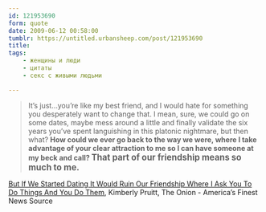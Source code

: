 ```yaml
---
id: 121953690
form: quote
date: 2009-06-12 00:58:00
tumblr: https://untitled.urbansheep.com/post/121953690
title: 
tags:
    - женщины и люди
    - цитаты
    - секс с живыми людьми

---
```


<blockquote>
It&rsquo;s just…you&rsquo;re like my best friend, and I would hate for something you desperately want to change that. I mean, sure, we could go on some dates, maybe mess around a little and finally validate the six years you&rsquo;ve spent languishing in this platonic nightmare, but then what? <strong>How could we ever go back to the way we were, where I take advantage of your clear attraction to me so I can have someone at my beck and call? <big>That part of our friendship means so much to me.</big></strong>
</blockquote>

<a href="http://www.theonion.com/content/opinion/but_if_we_started_dating_it">But If We Started Dating It Would Ruin Our Friendship Where I Ask You To Do Things And You Do Them</a>, Kimberly Pruitt, The Onion - America&rsquo;s Finest News Source
